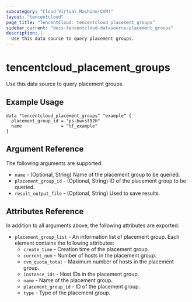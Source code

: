 ```yaml
---
subcategory: "Cloud Virtual Machine(CVM)"
layout: "tencentcloud"
page_title: "TencentCloud: tencentcloud_placement_groups"
sidebar_current: "docs-tencentcloud-datasource-placement_groups"
description: |-
  Use this data source to query placement groups.
---
```


# tencentcloud_placement_groups

Use this data source to query placement groups.

## Example Usage

```hcl
data "tencentcloud_placement_groups" "example" {
  placement_group_id = "ps-bwvst92h"
  name               = "tf_example"
}
```

## Argument Reference

The following arguments are supported:

* `name` - (Optional, String) Name of the placement group to be queried.
* `placement_group_id` - (Optional, String) ID of the placement group to be queried.
* `result_output_file` - (Optional, String) Used to save results.

## Attributes Reference

In addition to all arguments above, the following attributes are exported:

* `placement_group_list` - An information list of placement group. Each element contains the following attributes:
  * `create_time` - Creation time of the placement group.
  * `current_num` - Number of hosts in the placement group.
  * `cvm_quota_total` - Maximum number of hosts in the placement group.
  * `instance_ids` - Host IDs in the placement group.
  * `name` - Name of the placement group.
  * `placement_group_id` - ID of the placement group.
  * `type` - Type of the placement group.



